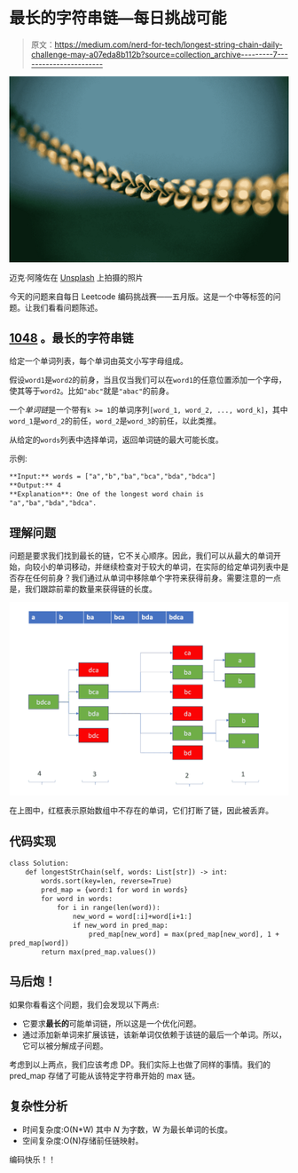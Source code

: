 # 最长的字符串链—每日挑战可能

> 原文：<https://medium.com/nerd-for-tech/longest-string-chain-daily-challenge-may-a07eda8b112b?source=collection_archive---------7----------------------->

![](img/b589a05e9bb3e46c6ee96f3a3494d065.png)

迈克·阿隆佐在 [Unsplash](https://unsplash.com/s/photos/chain?utm_source=unsplash&utm_medium=referral&utm_content=creditCopyText) 上拍摄的照片

今天的问题来自每日 Leetcode 编码挑战赛——五月版。这是一个中等标签的问题。让我们看看问题陈述。

## [1048](https://leetcode.com/problems/longest-string-chain/) 。最长的字符串链

给定一个单词列表，每个单词由英文小写字母组成。

假设`word1`是`word2`的前身，当且仅当我们可以在`word1`的任意位置添加一个字母，使其等于`word2`。比如`"abc"`就是`"abac"`的前身。

一个*单词链*是一个带有`k >= 1`的单词序列`[word_1, word_2, ..., word_k]`，其中`word_1`是`word_2`的前任，`word_2`是`word_3`的前任，以此类推。

从给定的`words`列表中选择单词，返回单词链的最大可能长度。

示例:

```
**Input:** words = ["a","b","ba","bca","bda","bdca"]
**Output:** 4
**Explanation**: One of the longest word chain is "a","ba","bda","bdca".
```

## 理解问题

问题是要求我们找到最长的链，它不关心顺序。因此，我们可以从最大的单词开始，向较小的单词移动，并继续检查对于较大的单词，在实际的给定单词列表中是否存在任何前身？我们通过从单词中移除单个字符来获得前身。需要注意的一点是，我们跟踪前辈的数量来获得链的长度。

![](img/8f521ea39a8350daebecf290a99ef1fc.png)

在上图中，红框表示原始数组中不存在的单词，它们打断了链，因此被丢弃。

## 代码实现

```
class Solution:
    def longestStrChain(self, words: List[str]) -> int:
        words.sort(key=len, reverse=True)
        pred_map = {word:1 for word in words}
        for word in words:
            for i in range(len(word)):
                new_word = word[:i]+word[i+1:]
                if new_word in pred_map:
                    pred_map[new_word] = max(pred_map[new_word], 1 + pred_map[word])
        return max(pred_map.values())
```

## 马后炮！

如果你看看这个问题，我们会发现以下两点:

*   它要求**最长的**可能单词链，所以这是一个优化问题。
*   通过添加新单词来扩展该链，该新单词仅依赖于该链的最后一个单词。所以，它可以被分解成子问题。

考虑到以上两点，我们应该考虑 DP。我们实际上也做了同样的事情。我们的 pred_map 存储了可能从该特定字符串开始的 max 链。

## 复杂性分析

*   时间复杂度:O(N*W) 其中 *N* 为字数，W 为最长单词的长度。
*   空间复杂度:O(N)存储前任链映射。

编码快乐！！